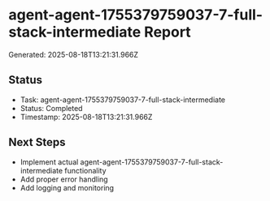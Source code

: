 # agent-agent-1755379759037-7-full-stack-intermediate Report

Generated: 2025-08-18T13:21:31.966Z

## Status
- Task: agent-agent-1755379759037-7-full-stack-intermediate
- Status: Completed
- Timestamp: 2025-08-18T13:21:31.966Z

## Next Steps
- Implement actual agent-agent-1755379759037-7-full-stack-intermediate functionality
- Add proper error handling
- Add logging and monitoring
